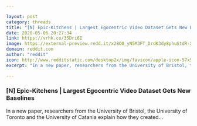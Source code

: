 ```yaml
---

layout: post
category: threads
title: "[N] Epic-Kitchens | Largest Egocentric Video Dataset Gets New Baselines"
date: 2020-05-06 20:27:34
link: https://vrhk.co/35Dri6I
image: https://external-preview.redd.it/x28O0_yN5M3FT_DrdK3dy8phuStdR-XSXmytqeqXYrM.jpg?width=1194&height=364&auto=webp&crop=1194:364,smart&s=f2754b46f0187975326ba0036cc953ebb20128f7
domain: reddit.com
author: "reddit"
icon: http://www.redditstatic.com/desktop2x/img/favicon/apple-icon-57x57.png
excerpt: "In a new paper, researchers from the University of Bristol, the University of Toronto and the University of Catania explain how they created..."

---
```


### [N] Epic-Kitchens | Largest Egocentric Video Dataset Gets New Baselines

In a new paper, researchers from the University of Bristol, the University of Toronto and the University of Catania explain how they created...